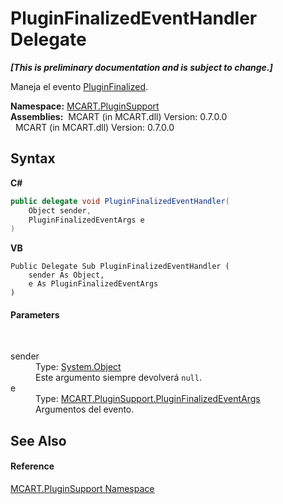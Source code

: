 # PluginFinalizedEventHandler Delegate
 _**\[This is preliminary documentation and is subject to change.\]**_

Maneja el evento <a href="24202360-8f75-be7e-6817-c02af8151613">PluginFinalized</a>.

**Namespace:**&nbsp;<a href="4abc7841-aae2-1ecc-94fa-a3d251746bda">MCART.PluginSupport</a><br />**Assemblies:**&nbsp;&nbsp;MCART (in MCART.dll) Version: 0.7.0.0<br />&nbsp;&nbsp;MCART (in MCART.dll) Version: 0.7.0.0<br />

## Syntax

**C#**<br />
``` C#
public delegate void PluginFinalizedEventHandler(
	Object sender,
	PluginFinalizedEventArgs e
)
```

**VB**<br />
``` VB
Public Delegate Sub PluginFinalizedEventHandler ( 
	sender As Object,
	e As PluginFinalizedEventArgs
)
```


#### Parameters
&nbsp;<dl><dt>sender</dt><dd>Type: <a href="http://msdn2.microsoft.com/es-es/library/e5kfa45b" target="_blank">System.Object</a><br />Este argumento siempre devolverá `null`.</dd><dt>e</dt><dd>Type: <a href="57058763-a3c1-9c4e-2841-716d8d1a07ad">MCART.PluginSupport.PluginFinalizedEventArgs</a><br />Argumentos del evento.</dd></dl>

## See Also


#### Reference
<a href="4abc7841-aae2-1ecc-94fa-a3d251746bda">MCART.PluginSupport Namespace</a><br />